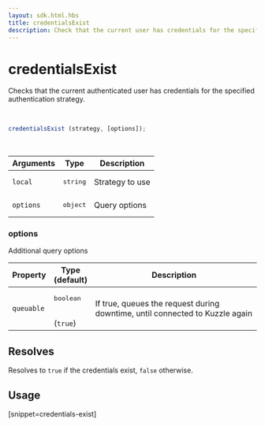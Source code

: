 ```yaml
---
layout: sdk.html.hbs
title: credentialsExist
description: Check that the current user has credentials for the specified strategy
---
```


# credentialsExist

Checks that the current authenticated user has credentials for the specified authentication strategy.

<br/>

```javascript
credentialsExist (strategy, [options]);
```

<br/>

| Arguments    | Type    | Description
|--------------|---------|-------------
| `local` | <pre>string</pre> | Strategy to use
| `options` | <pre>object</pre> | Query options

### options

Additional query options

| Property     | Type<br/>(default)    | Description   |
| -------------- | --------- | ------------- |
| `queuable` | <pre>boolean</pre><br/>(`true`) | If true, queues the request during downtime, until connected to Kuzzle again |


## Resolves

Resolves to `true` if the credentials exist, `false` otherwise.

## Usage

[snippet=credentials-exist]

